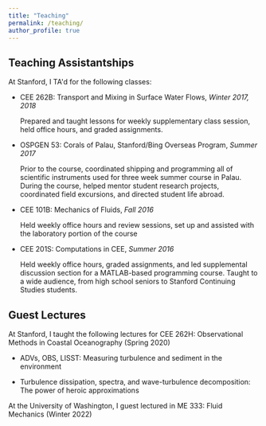 ```yaml
---
title: "Teaching"
permalink: /teaching/
author_profile: true
---
```


<!-- Google tag (gtag.js) -->
<script async src="https://www.googletagmanager.com/gtag/js?id=G-1G9CHBPGPG"></script>
<script>
  window.dataLayer = window.dataLayer || [];
  function gtag(){dataLayer.push(arguments);}
  gtag('js', new Date());

  gtag('config', 'G-1G9CHBPGPG');
</script>

## Teaching Assistantships 

At Stanford, I TA'd for the following classes:

* CEE 262B: Transport and Mixing in Surface Water Flows, *Winter 2017, 2018*

  Prepared and taught lessons for weekly supplementary class session, held office hours,
  and graded assignments.

* OSPGEN 53: Corals of Palau, Stanford/Bing Overseas Program, *Summer 2017*

  Prior to the course, coordinated shipping and programming all of scientific instruments
  used for three week summer course in Palau. During the course, helped mentor student research projects, coordinated field excursions, and directed student life abroad.

* CEE 101B: Mechanics of Fluids, *Fall 2016*

  Held weekly office hours and review sessions, set up and assisted with the laboratory portion of the course

* CEE 201S: Computations in CEE, *Summer 2016*

  Held weekly office hours, graded assignments, and led supplemental discussion section for a MATLAB-based programming course. Taught to a wide audience, from high school seniors to Stanford Continuing Studies students.

## Guest Lectures

At Stanford, I taught the following lectures for CEE 262H: Observational Methods in Coastal Oceanography (Spring 2020)

* ADVs, OBS, LISST: Measuring turbulence and sediment in the environment

* Turbulence dissipation, spectra, and wave-turbulence decomposition: The power of heroic approximations

At the University of Washington, I guest lectured in ME 333: Fluid Mechanics (Winter 2022)